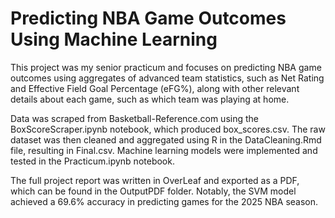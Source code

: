 # Predicting NBA Game Outcomes Using Machine Learning

This project was my senior practicum and focuses on predicting NBA game outcomes using aggregates of advanced team statistics, such as Net Rating and Effective Field Goal Percentage (eFG%), along with other relevant details about each game, such as which team was playing at home.

Data was scraped from Basketball-Reference.com using the BoxScoreScraper.ipynb notebook, which produced box_scores.csv. The raw dataset was then cleaned and aggregated using R in the DataCleaning.Rmd file, resulting in Final.csv. Machine learning models were implemented and tested in the Practicum.ipynb notebook.

The full project report was written in OverLeaf and exported as a PDF, which can be found in the OutputPDF folder. Notably, the SVM model achieved a 69.6% accuracy in predicting games for the 2025 NBA season.
